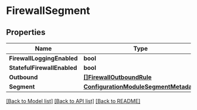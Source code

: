 # FirewallSegment

## Properties

Name | Type | Description | Notes
------------ | ------------- | ------------- | -------------
**FirewallLoggingEnabled** | **bool** |  | 
**StatefulFirewallEnabled** | **bool** |  | [optional] 
**Outbound** | [**[]FirewallOutboundRule**](firewall_outbound_rule.md) |  | 
**Segment** | [**ConfigurationModuleSegmentMetadata**](configuration_module_segment_metadata.md) |  | 

[[Back to Model list]](../README.md#documentation-for-models) [[Back to API list]](../README.md#documentation-for-api-endpoints) [[Back to README]](../README.md)


